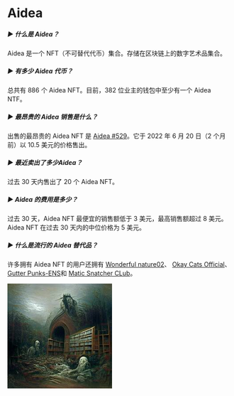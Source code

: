 # Aidea

##### ▶ 什么是 Aidea？

Aidea 是一个 NFT（不可替代代币）集合。存储在区块链上的数字艺术品集合。

##### ▶ 有多少 Aidea 代币？

总共有 886 个 Aidea NFT。目前，382 位业主的钱包中至少有一个 Aidea NTF。

##### ▶ 最昂贵的 Aidea 销售是什么？

出售的最昂贵的 Aidea NFT 是 [Aidea #529](https://www.nft-stats.com/asset/0x64f7107156204400032a26cd271f8dc7352b2dc6/529)。它于 2022 年 6 月 20 日（2 个月前）以 10.5 美元的价格售出。

##### ▶ 最近卖出了多少Aidea？

过去 30 天内售出了 20 个 Aidea NFT。

##### ▶ Aidea 的费用是多少？

过去 30 天，Aidea NFT 最便宜的销售额低于 3 美元，最高销售额超过 8 美元。Aidea NFT 在过去 30 天内的中位价格为 5 美元。

##### ▶ 什么是流行的 Aidea 替代品？

许多拥有 Aidea NFT 的用户还拥有 [Wonderful nature02](https://www.nft-stats.com/collection/wonderful-nature02)、 [Okay Cats Official](https://www.nft-stats.com/collection/okaycatsofficial)、 [Gutter Punks-ENS](https://www.nft-stats.com/collection/gutter-punks-ens)和 [Matic Snatcher CLub](https://www.nft-stats.com/collection/matic-snatcher-club)。

![unnamed](unnamed.jpg)
